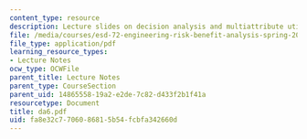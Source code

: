 ```yaml
---
content_type: resource
description: Lecture slides on decision analysis and multiattribute utility theory.
file: /media/courses/esd-72-engineering-risk-benefit-analysis-spring-2007/fa8e32c7706086815b54fcbfa342660d_da6.pdf
file_type: application/pdf
learning_resource_types:
- Lecture Notes
ocw_type: OCWFile
parent_title: Lecture Notes
parent_type: CourseSection
parent_uid: 14865558-19a2-e2de-7c82-d433f2b1f41a
resourcetype: Document
title: da6.pdf
uid: fa8e32c7-7060-8681-5b54-fcbfa342660d
---
```

